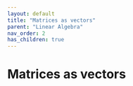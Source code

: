 ```yaml
---
layout: default
title: "Matrices as vectors"
parent: "Linear Algebra"
nav_order: 2
has_children: true
---
```


# Matrices as vectors